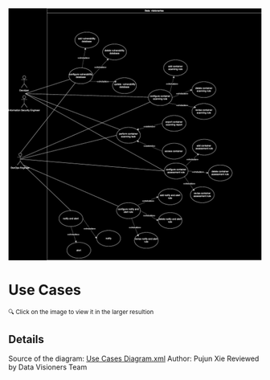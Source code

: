 <img src="./Use Cases Diagram.svg">

# Use Cases 

<sup> 🔍 Click on the image to view it in the larger resultion </sup>

## Details

Source of the diagram: <a href="./Use Cases Diagram.xml">Use Cases Diagram.xml</a>
Author: Pujun Xie
Reviewed by Data Visioners Team